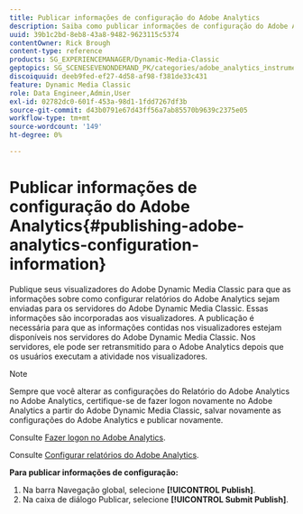 ```yaml
---
title: Publicar informações de configuração do Adobe Analytics
description: Saiba como publicar informações de configuração do Adobe Analytics no Adobe Dynamic Media Classic.
uuid: 39b1c2bd-8eb8-43a8-9482-9623115c5374
contentOwner: Rick Brough
content-type: reference
products: SG_EXPERIENCEMANAGER/Dynamic-Media-Classic
geptopics: SG_SCENESEVENONDEMAND_PK/categories/adobe_analytics_instrumentation_kit
discoiquuid: deeb9fed-ef27-4d58-af98-f381de33c431
feature: Dynamic Media Classic
role: Data Engineer,Admin,User
exl-id: 02782dc0-601f-453a-98d1-1fdd7267df3b
source-git-commit: d43b0791e67d43ff56a7ab85570b9639c2375e05
workflow-type: tm+mt
source-wordcount: '149'
ht-degree: 0%

---
```


# Publicar informações de configuração do Adobe Analytics{#publishing-adobe-analytics-configuration-information}

Publique seus visualizadores do Adobe Dynamic Media Classic para que as informações sobre como configurar relatórios do Adobe Analytics sejam enviadas para os servidores do Adobe Dynamic Media Classic. Essas informações são incorporadas aos visualizadores. A publicação é necessária para que as informações contidas nos visualizadores estejam disponíveis nos servidores do Adobe Dynamic Media Classic. Nos servidores, ele pode ser retransmitido para o Adobe Analytics depois que os usuários executam a atividade nos visualizadores.

>[!NOTE]
>
>Sempre que você alterar as configurações do Relatório do Adobe Analytics no Adobe Analytics, certifique-se de fazer logon novamente no Adobe Analytics a partir do Adobe Dynamic Media Classic, salvar novamente as configurações do Adobe Analytics e publicar novamente.

Consulte [Fazer logon no Adobe Analytics](log-analytics.md#log_in_to_adobe_analytics).

Consulte [Configurar relatórios do Adobe Analytics](configuring-analytics-reports.md#configuring_adobe_analytics_reports).

**Para publicar informações de configuração:**

1. Na barra Navegação global, selecione **[!UICONTROL Publish]**.
1. Na caixa de diálogo Publicar, selecione **[!UICONTROL Submit Publish]**.
